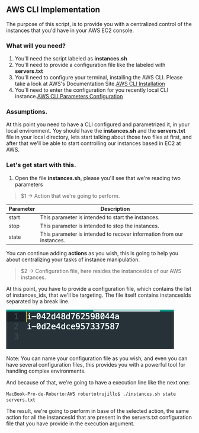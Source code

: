 ## AWS CLI Implementation

The purpose of this script, is to provide you with a centralized control of the instances that you'd have in your AWS EC2 console.

### What will you need?
1. You'll need the script labeled as **instances.sh**
2. You'll need to provide a configuration file like the labeled with **servers.txt**
3. You'll need to configure your terminal, installing the AWS CLI. Please take a look at AWS's Documentation Site.[AWS CLI Installation](https://docs.aws.amazon.com/cli/latest/userguide/installing.html)
4. You'll need to enter the configuration for you recently local CLI instance.[AWS CLI Parameters Configuration](https://docs.aws.amazon.com/es_es/cli/latest/userguide/cli-chap-getting-started.html)

### Assumptions.
At this point you need to have a CLI configured and parametrized it, in your local environment. Yoy should have the **instances.sh** and the **servers.txt** file in your local directory, lets start talking about those two files at first, and after that we'll be able to start controlling our instances based in EC2 at AWS.

### Let's get start with this.
1. Open the file **instances.sh**, please you'll see that we're reading two parameters

> $1 -> Action that we're going to perform.

Parameter 		| Description
------------ 	| -------------
start | This parameter is intended to start the instances.
stop | This parameter is intended to stop the instances.
state | This parameter is intended to recover information from our instances. 

You can continue adding **actions** as you wish, this is going to help you about centralizing your tasks of instance manipulation.

> $2 -> Configuration file, here resides the instancesIds of our AWS instances.

At this point, you have to provide a configuration file, which contains the list of instances_ids, that we'll be targeting. The file itself contains instancesIds separated by a break line.

![alt text](https://github.com/rkobismarck/docker-jenkins-pipeline/blob/master/media-content/aws-configuration-1.png "AWS Server Configuration")

Note: You can name your configuration file as you wish, and even you can have several configuration files, this provides you with a powerful tool for handling complex environments.

And because of that, we're going to have a execution line like the next one:
```console
MacBook-Pro-de-Roberto:AWS robertotrujillo$ ./instances.sh state servers.txt
```

The result, we're going to perform in base of the selected action, the same action for all the instancesId that are present in the servers.txt configuration file that you have provide in the execution argument.
